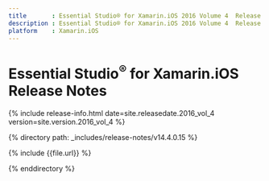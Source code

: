 ```yaml
---
title       : Essential Studio® for Xamarin.iOS 2016 Volume 4  Release Notes
description : Essential Studio® for Xamarin.iOS 2016 Volume 4  Release Notes
platform    : Xamarin.iOS
---
```


# Essential Studio<sup>®</sup> for Xamarin.iOS Release Notes

{% include release-info.html date=site.releasedate.2016_vol_4 version=site.version.2016_vol_4 %} 

{% directory path: _includes/release-notes/v14.4.0.15 %}

{% include {{file.url}} %}

{% enddirectory %}
